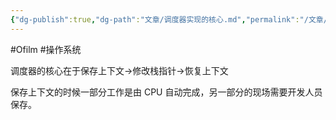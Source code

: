 ```yaml
---
{"dg-publish":true,"dg-path":"文章/调度器实现的核心.md","permalink":"/文章/调度器实现的核心/","dgEnableSearch":"true","created":"2021-11-17T22:53:54.000+08:00","updated":"2023-11-14T13:33:51.000+08:00"}
---
```


#Ofilm #操作系统

调度器的核心在于保存上下文->修改栈指针->恢复上下文

保存上下文的时候一部分工作是由 CPU 自动完成，另一部分的现场需要开发人员保存。